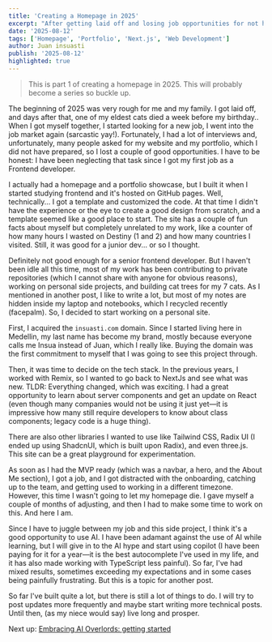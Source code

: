 ```yaml
---
title: 'Creating a Homepage in 2025'
excerpt: "After getting laid off and losing job opportunities for not having a portfolio, I decided to finally build the homepage I'd been neglecting."
date: '2025-08-12'
tags: ['Homepage', 'Portfolio', 'Next.js', 'Web Development']
author: Juan insuasti
publish: '2025-08-12'
highlighted: true
---
```


> This is part 1 of creating a homepage in 2025. This will probably become a series so buckle up.

The beginning of 2025 was very rough for me and my family. I got laid off, and days after that, one of my eldest cats died a week before my birthday.. When I got myself together, I started looking for a new job, I went into the job market again (sarcastic yay!). Fortunately, I had a lot of interviews and, unfortunately, many people asked for my website and my portfolio, which I did not have prepared, so I lost a couple of good opportunities. I have to be honest: I have been neglecting that task since I got my first job as a Frontend developer.

I actually had a homepage and a portfolio showcase, but I built it when I started studying frontend and it's hosted on GitHub pages. Well, technically... I got a template and customized the code. At that time I didn't have the experience or the eye to create a good design from scratch, and a template seemed like a good place to start. The site has a couple of fun facts about myself but completely unrelated to my work, like a counter of how many hours I wasted on Destiny (1 and 2) and how many countries I visited. Still, it was good for a junior dev... or so I thought.

Definitely not good enough for a senior frontend developer. But I haven't been idle all this time, most of my work has been contributing to private repositories (which I cannot share with anyone for obvious reasons), working on personal side projects, and building cat trees for my 7 cats. As I mentioned in another post, I like to write a lot, but most of my notes are hidden inside my laptop and notebooks, which I recycled recently (facepalm). So, I decided to start working on a personal site.

First, I acquired the `insuasti.com` domain. Since I started living here in Medellin, my last name has become my brand, mostly because everyone calls me Insua instead of Juan, which I really like. Buying the domain was the first commitment to myself that I was going to see this project through.

Then, it was time to decide on the tech stack. In the previous years, I worked with Remix, so I wanted to go back to NextJs and see what was new. TLDR: Everything changed, which was exciting. I had a great opportunity to learn about server components and get an update on React (even though many companies would not be using it just yet—it is impressive how many still require developers to know about class components; legacy code is a huge thing).

There are also other libraries I wanted to use like Tailwind CSS, Radix UI (I ended up using ShadcnUI, which is built upon Radix), and even three.js. This site can be a great playground for experimentation.

As soon as I had the MVP ready (which was a navbar, a hero, and the About Me section), I got a job, and I got distracted with the onboarding, catching up to the team, and getting used to working in a different timezone. However, this time I wasn't going to let my homepage die. I gave myself a couple of months of adjusting, and then I had to make some time to work on this. And here I am.

Since I have to juggle between my job and this side project, I think it's a good opportunity to use AI. I have been adamant against the use of AI while learning, but I will give in to the AI hype and start using copilot (I have been paying for it for a year—it is the best autocomplete I've used in my life, and it has also made working with TypeScript less painful). So far, I've had mixed results, sometimes exceeding my expectations and in some cases being painfully frustrating. But this is a topic for another post.

So far I've built quite a lot, but there is still a lot of things to do. I will try to post updates more frequently and maybe start writing more technical posts. Until then, (as my niece would say) live long and prosper.

Next up: [Embracing AI Overlords: getting started](/blog/embracing-ai-overlords)
